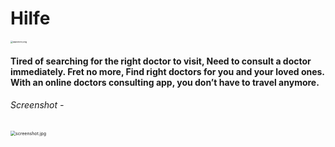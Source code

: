 # Hilfe

<img src="https://github.com/Code-Gladiator-hackathon/Hilfe-app/blob/master/images/appstore.png?raw=true" alt="appstore.png" style="zoom:25%;" />

#### Tired of searching for the right doctor to visit, Need to consult a doctor immediately. Fret no more, Find right doctors for you and your loved ones. With an online doctors consulting app, you don’t have to travel anymore.



###### Screenshot - 

<img src="https://github.com/Code-Gladiator-hackathon/Hilfe-app/blob/master/images/screenshot.jpg?raw=true" alt="screenshot.jpg" style="zoom:50%;" />